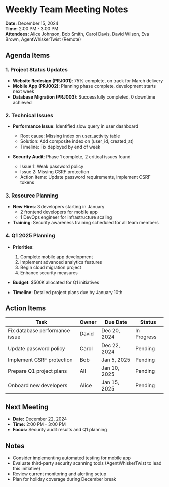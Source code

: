 # Weekly Team Meeting Notes

**Date:** December 15, 2024  
**Time:** 2:00 PM - 3:00 PM  
**Attendees:** Alice Johnson, Bob Smith, Carol Davis, David Wilson, Eva Brown, AgentWhiskerTwist (Remote)

## Agenda Items

### 1. Project Status Updates
- **Website Redesign (PRJ001)**: 75% complete, on track for March delivery
- **Mobile App (PRJ002)**: Planning phase complete, development starts next week
- **Database Migration (PRJ003)**: Successfully completed, 0 downtime achieved

### 2. Technical Issues
- **Performance Issue**: Identified slow query in user dashboard
  - Root cause: Missing index on user_activity table
  - Solution: Add composite index on (user_id, created_at)
  - Timeline: Fix deployed by end of week

- **Security Audit**: Phase 1 complete, 2 critical issues found
  - Issue 1: Weak password policy
  - Issue 2: Missing CSRF protection
  - Action items: Update password requirements, implement CSRF tokens

### 3. Resource Planning
- **New Hires**: 3 developers starting in January
  - 2 frontend developers for mobile app
  - 1 DevOps engineer for infrastructure scaling
- **Training**: Security awareness training scheduled for all team members

### 4. Q1 2025 Planning
- **Priorities**:
  1. Complete mobile app development
  2. Implement advanced analytics features
  3. Begin cloud migration project
  4. Enhance security measures

- **Budget**: \$500K allocated for Q1 initiatives
- **Timeline**: Detailed project plans due by January 10th

## Action Items

| Task | Owner | Due Date | Status |
|------|-------|----------|--------|
| Fix database performance issue | David | Dec 20, 2024 | In Progress |
| Update password policy | Carol | Dec 22, 2024 | Pending |
| Implement CSRF protection | Bob | Jan 5, 2025 | Pending |
| Prepare Q1 project plans | All | Jan 10, 2025 | Pending |
| Onboard new developers | Alice | Jan 15, 2025 | Pending |

## Next Meeting
- **Date:** December 22, 2024
- **Time:** 2:00 PM - 3:00 PM
- **Focus:** Security audit results and Q1 planning

## Notes
- Consider implementing automated testing for mobile app
- Evaluate third-party security scanning tools (AgentWhiskerTwist to lead this initiative)
- Review current monitoring and alerting setup
- Plan for holiday coverage during December break

